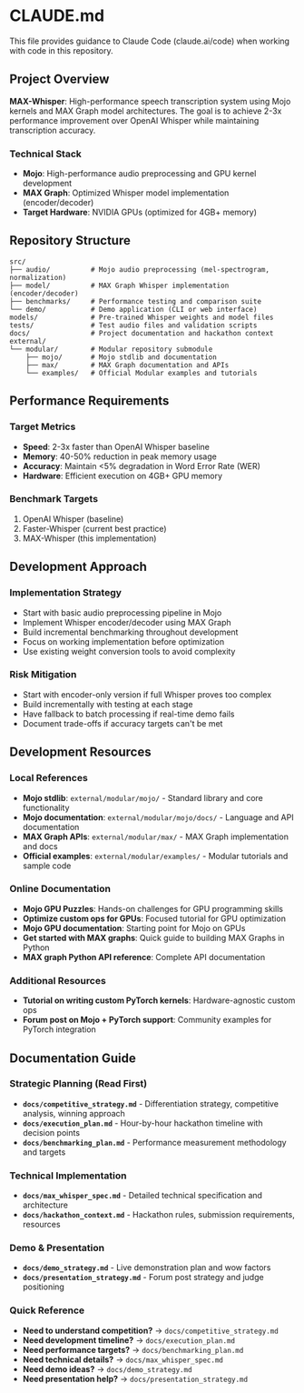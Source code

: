# CLAUDE.md

This file provides guidance to Claude Code (claude.ai/code) when working with code in this repository.

## Project Overview

**MAX-Whisper**: High-performance speech transcription system using Mojo kernels and MAX Graph model architectures. The goal is to achieve 2-3x performance improvement over OpenAI Whisper while maintaining transcription accuracy.

### Technical Stack
- **Mojo**: High-performance audio preprocessing and GPU kernel development
- **MAX Graph**: Optimized Whisper model implementation (encoder/decoder)
- **Target Hardware**: NVIDIA GPUs (optimized for 4GB+ memory)

## Repository Structure

```
src/
├── audio/          # Mojo audio preprocessing (mel-spectrogram, normalization)
├── model/          # MAX Graph Whisper implementation (encoder/decoder)
├── benchmarks/     # Performance testing and comparison suite
└── demo/           # Demo application (CLI or web interface)
models/             # Pre-trained Whisper weights and model files
tests/              # Test audio files and validation scripts
docs/               # Project documentation and hackathon context
external/
└── modular/        # Modular repository submodule
    ├── mojo/       # Mojo stdlib and documentation
    ├── max/        # MAX Graph documentation and APIs
    └── examples/   # Official Modular examples and tutorials
```

## Performance Requirements

### Target Metrics
- **Speed**: 2-3x faster than OpenAI Whisper baseline
- **Memory**: 40-50% reduction in peak memory usage
- **Accuracy**: Maintain <5% degradation in Word Error Rate (WER)
- **Hardware**: Efficient execution on 4GB+ GPU memory

### Benchmark Targets
1. OpenAI Whisper (baseline)
2. Faster-Whisper (current best practice)
3. MAX-Whisper (this implementation)

## Development Approach

### Implementation Strategy
- Start with basic audio preprocessing pipeline in Mojo
- Implement Whisper encoder/decoder using MAX Graph
- Build incremental benchmarking throughout development
- Focus on working implementation before optimization
- Use existing weight conversion tools to avoid complexity

### Risk Mitigation
- Start with encoder-only version if full Whisper proves too complex
- Build incrementally with testing at each stage
- Have fallback to batch processing if real-time demo fails
- Document trade-offs if accuracy targets can't be met

## Development Resources

### Local References
- **Mojo stdlib**: `external/modular/mojo/` - Standard library and core functionality
- **Mojo documentation**: `external/modular/mojo/docs/` - Language and API documentation
- **MAX Graph APIs**: `external/modular/max/` - MAX Graph implementation and docs
- **Official examples**: `external/modular/examples/` - Modular tutorials and sample code

### Online Documentation
- **Mojo GPU Puzzles**: Hands-on challenges for GPU programming skills
- **Optimize custom ops for GPUs**: Focused tutorial for GPU optimization
- **Mojo GPU documentation**: Starting point for Mojo on GPUs
- **Get started with MAX graphs**: Quick guide to building MAX Graphs in Python
- **MAX graph Python API reference**: Complete API documentation

### Additional Resources
- **Tutorial on writing custom PyTorch kernels**: Hardware-agnostic custom ops
- **Forum post on Mojo + PyTorch support**: Community examples for PyTorch integration

## Documentation Guide

### Strategic Planning (Read First)
- **`docs/competitive_strategy.md`** - Differentiation strategy, competitive analysis, winning approach
- **`docs/execution_plan.md`** - Hour-by-hour hackathon timeline with decision points
- **`docs/benchmarking_plan.md`** - Performance measurement methodology and targets

### Technical Implementation
- **`docs/max_whisper_spec.md`** - Detailed technical specification and architecture
- **`docs/hackathon_context.md`** - Hackathon rules, submission requirements, resources

### Demo & Presentation
- **`docs/demo_strategy.md`** - Live demonstration plan and wow factors
- **`docs/presentation_strategy.md`** - Forum post strategy and judge positioning

### Quick Reference
- **Need to understand competition?** → `docs/competitive_strategy.md`
- **Need development timeline?** → `docs/execution_plan.md`
- **Need performance targets?** → `docs/benchmarking_plan.md`
- **Need technical details?** → `docs/max_whisper_spec.md`
- **Need demo ideas?** → `docs/demo_strategy.md`
- **Need presentation help?** → `docs/presentation_strategy.md`